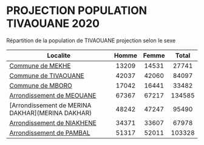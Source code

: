 # PROJECTION POPULATION TIVAOUANE 2020
	
Répartition de la population de TIVAOUANE projection selon le sexe
	
| Localite  | Homme | Femme | Total |
| --------- |:-----:|:-----:|:-----:|
| [Commune de MEKHE](MEKHE) | 13209 | 14531 | 27741 |
| [Commune de TIVAOUANE](TIVAOUANE) | 42037 | 42060 | 84097 |
| [Commune de MBORO](MBORO) | 17042 | 16441 | 33482 |
| [Arrondissement de MEOUANE](MEOUANE) | 67367 | 67217 | 134585 |
| [Arrondissement de MERINA DAKHAR](MERINA DAKHAR) | 48242 | 47247 | 95490 |
| [Arrondissement de NIAKHENE](NIAKHENE) | 34371 | 33607 | 67978 |
| [Arrondissement de PAMBAL](PAMBAL) | 51317 | 52011 | 103328 |
